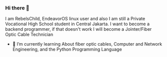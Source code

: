 ### Hi there 👋

I am RebelsChild, EndeavorOS linux user and also I am still a Private Vocational High School student in Central Jakarta.
I want to become a backend programmer, if that doesn't work I will become a Jointer/Fiber Optic Cable Technician

- 🌱 I’m currently learning About fiber optic cables, Computer and Network Engineering, and the Python Programming Language
